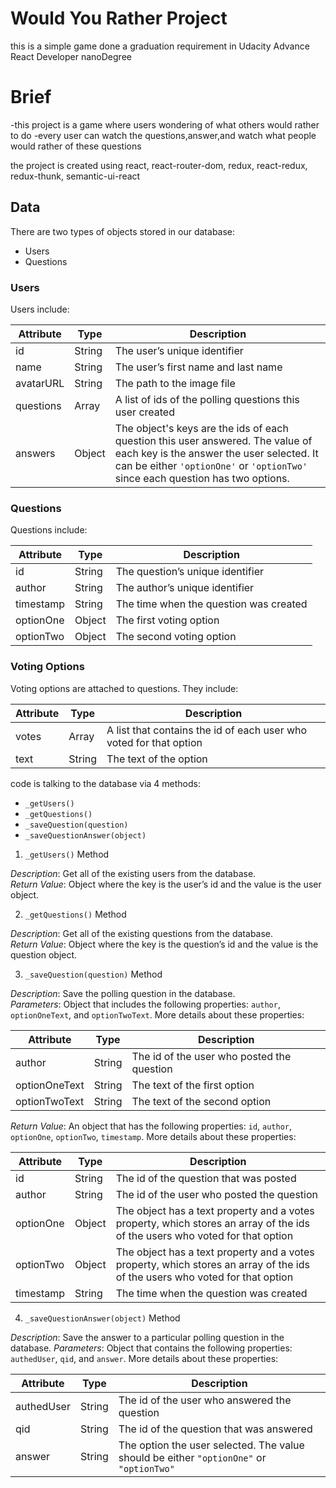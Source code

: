 # Would You Rather Project

this is a simple game done a graduation requirement in Udacity Advance React Developer nanoDegree

# Brief
-this project is a game where users wondering of what others would rather to do 
-every user can watch the questions,answer,and watch what people would rather of these questions

the project is created using 
react, 
react-router-dom, 
redux,
react-redux,
redux-thunk,
semantic-ui-react

## Data

There are two types of objects stored in our database:

* Users
* Questions

### Users

Users include:

| Attribute    | Type             | Description           |
|-----------------|------------------|-------------------         |
| id                 | String           | The user’s unique identifier |
| name          | String           | The user’s first name  and last name     |
| avatarURL  | String           | The path to the image file |
| questions | Array | A list of ids of the polling questions this user created|
| answers      | Object         |  The object's keys are the ids of each question this user answered. The value of each key is the answer the user selected. It can be either `'optionOne'` or `'optionTwo'` since each question has two options.

### Questions

Questions include:

| Attribute | Type | Description |
|-----------------|------------------|-------------------|
| id                  | String | The question’s unique identifier |
| author        | String | The author’s unique identifier |
| timestamp | String | The time when the question was created|
| optionOne | Object | The first voting option|
| optionTwo | Object | The second voting option|

### Voting Options

Voting options are attached to questions. They include:

| Attribute | Type | Description |
|-----------------|------------------|-------------------|
| votes             | Array | A list that contains the id of each user who voted for that option|
| text                | String | The text of the option |

 code  is talking to the database via 4 methods:

* `_getUsers()`
* `_getQuestions()`
* `_saveQuestion(question)`
* `_saveQuestionAnswer(object)`

1) `_getUsers()` Method

*Description*: Get all of the existing users from the database.  
*Return Value*: Object where the key is the user’s id and the value is the user object.

2) `_getQuestions()` Method

*Description*: Get all of the existing questions from the database.  
*Return Value*: Object where the key is the question’s id and the value is the question object.

3) `_saveQuestion(question)` Method

*Description*: Save the polling question in the database.  
*Parameters*:  Object that includes the following properties: `author`, `optionOneText`, and `optionTwoText`. More details about these properties:

| Attribute | Type | Description |
|-----------------|------------------|-------------------|
| author | String | The id of the user who posted the question|
| optionOneText| String | The text of the first option |
| optionTwoText | String | The text of the second option |

*Return Value*:  An object that has the following properties: `id`, `author`, `optionOne`, `optionTwo`, `timestamp`. More details about these properties:

| Attribute | Type | Description |
|-----------------|------------------|-------------------|
| id | String | The id of the question that was posted|
| author | String | The id of the user who posted the question|
| optionOne | Object | The object has a text property and a votes property, which stores an array of the ids of the users who voted for that option|
| optionTwo | Object | The object has a text property and a votes property, which stores an array of the ids of the users who voted for that option|
|timestamp|String | The time when the question was created|

4) `_saveQuestionAnswer(object)` Method

*Description*: Save the answer to a particular polling question in the database.
*Parameters*: Object that contains the following properties: `authedUser`, `qid`, and `answer`. More details about these properties:

| Attribute | Type | Description |
|-----------------|------------------|-------------------|
| authedUser | String | The id of the user who answered the question|
| qid | String | The id of the question that was answered|
| answer | String | The option the user selected. The value should be either `"optionOne"` or `"optionTwo"`|

